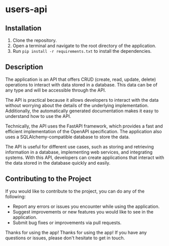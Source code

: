 # users-api


## Installation

1. Clone the repository.
2. Open a terminal and navigate to the root directory of the application.
3. Run `pip install -r requirements.txt` to install the dependencies.

## Description

The application is an API that offers CRUD (create, read, update, delete) operations to interact with data stored in a database. This data can be of any type and will be accessible through the API.

The API is practical because it allows developers to interact with the data without worrying about the details of the underlying implementation. Additionally, the automatically generated documentation makes it easy to understand how to use the API.

Technically, the API uses the FastAPI framework, which provides a fast and efficient implementation of the OpenAPI specification. The application also uses a SQLAlchemy-compatible database to store the data.

The API is useful for different use cases, such as storing and retrieving information in a database, implementing web services, and integrating systems. With this API, developers can create applications that interact with the data stored in the database quickly and easily.

## Contributing to the Project

If you would like to contribute to the project, you can do any of the following:

- Report any errors or issues you encounter while using the application.
- Suggest improvements or new features you would like to see in the application.
- Submit bug fixes or improvements via pull requests.


Thanks for using the app! Thanks for using the app! If you have any questions or issues, please don't hesitate to get in touch.

